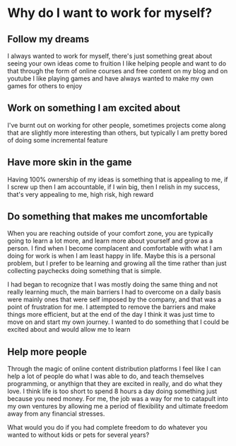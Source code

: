 # Why do I want to work for myself?

## Follow my dreams

I always wanted to work for myself, there's just something great about seeing your own ideas come to fruition
I like helping people and want to do that through the form of online courses and free content on my blog and on youtube
I like playing games and have always wanted to make my own games for others to enjoy

## Work on something I am excited about

I've burnt out on working for other people, sometimes projects come along that are slightly more interesting than others, but typically I am pretty bored of doing some incremental feature

## Have more skin in the game

Having 100% ownership of my ideas is something that is appealing to me, if I screw up then I am accountable, if I win big, then I relish in my success, that's very appealing to me, high risk, high reward

## Do something that makes me uncomfortable 

When you are reaching outside of your comfort zone, you are typically going to learn a lot more, and learn more about yourself and grow as a person. I find when I become complacent and comfortable with what I am doing for work is when I am least happy in life. Maybe this is a personal problem, but I prefer to be learning and growing all the time rather than just collecting paychecks doing something that is simple.

I had began to recognize that I was mostly doing the same thing and not really learning much, the main barriers I had to overcome on a daily basis were mainly ones that were self imposed by the company, and that was a point of frustration for me. I attempted to remove the barriers and make things more efficient, but at the end of the day I think it was just time to move on and start my own journey. I wanted to do something that I could be excited about and would allow me to learn

## Help more people 

Through the magic of online content distribution platforms I feel like I can help a lot of people do what I was able to do, and teach themselves programming, or anythign that they are excited in really, and do what they love. I think life is too short to spend 8 hours a day doing something just because you need money. For me, the job was a way for me to catapult into my own ventures by allowing me a period of flexibility and ultimate freedom away from any financial stresses.

What would you do if you had complete freedom to do whatever you wanted to without kids or pets for several years?
